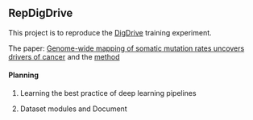 ## RepDigDrive

This project is to reproduce the [DigDrive](https://github.com/maxwellsh/DIGDriver) training experiment. 

The paper: [Genome-wide mapping of somatic mutation rates uncovers drivers of cancer](https://www.nature.com/articles/s41587-022-01353-8) and the [method](https://static-content.springer.com/esm/art%3A10.1038%2Fs41587-022-01353-8/MediaObjects/41587_2022_1353_MOESM1_ESM.pdf)

#### Planning

1. Learning the best practice of deep learning pipelines

2. Dataset modules and Document